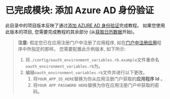 # <a name="completed-module-add-azure-ad-authentication"></a>已完成模块: 添加 Azure AD 身份验证

此目录中的项目版本反映了通过[添加 AZURE AD 身份验证](https://docs.microsoft.com/graph/training/ruby-tutorial?tutorial-step=3)完成教程。 如果您使用此版本的项目, 您需要完成教程的其余部分 (从[获取日历数据](https://docs.microsoft.com/graph/training/ruby-tutorial?tutorial-step=4)开始)。

> **注意:** 假定您已在应用注册门户中注册了应用程序, 如在[门户中注册应用](https://docs.microsoft.com/graph/training/ruby-tutorial?tutorial-step=2)程序中所指定的那样。 您需要配置此示例版本, 如下所示:
>
> 1. 将`./config/oauth_environment_variables.rb.example`文件重命名`oauth_environment_variables.rb`为。
> 1. 编辑`oauth_environment_variables.rb`文件并进行以下更改。
>     1. 将`YOUR_APP_ID_HERE`替换为你从应用注册门户获取的**应用程序 Id** 。
>     1. 将`YOUR APP PASSWORD HERE`替换为你在应用注册门户中获取的密码。